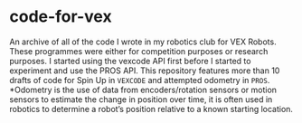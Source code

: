 # code-for-vex
An archive of all of the code I wrote in my robotics club for VEX Robots. These programmes were either for competition purposes or research purposes. I started using the vexcode API first before I started to experiment and use the PROS API. This repository features more than 10 drafts of code for Spin Up in `VEXCODE` and attempted odometry in `PROS`.<br>
*Odometry is the use of data from encoders/rotation sensors or motion sensors to estimate the change in position over time, it is often used in robotics to determine a robot’s position relative to a known starting location.